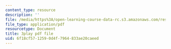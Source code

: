 ```yaml
---
content_type: resource
description: ''
file: /media/https%3A/open-learning-course-data-rc.s3.amazonaws.com/res-6-012-introduction-to-probability-spring-2018/6f18cf5712590d4f7964833ae20caeed_RVc5hXzVFc4.pdf
file_type: application/pdf
resourcetype: Document
title: 3play pdf file
uid: 6f18cf57-1259-0d4f-7964-833ae20caeed
---
```

